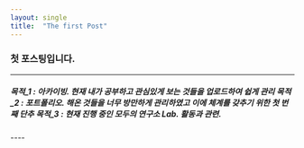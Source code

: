 ```yaml
---
layout: single
title:  "The first Post"
---
```


### 첫 포스팅입니다.

----
<H5> 목적_1 : 아카이빙. 현재 내가 공부하고 관심있게 보는 것들을 업로드하여 쉽게 관리
목적_2 : 포트폴리오. 해온 것들을 너무 방만하게 관리하였고 이에 체계를 갖추기 위한 첫 번째 단추
목적_3 : 현재 진행 중인 모두의 연구소 Lab. 활동과 관련. </H5>
----
